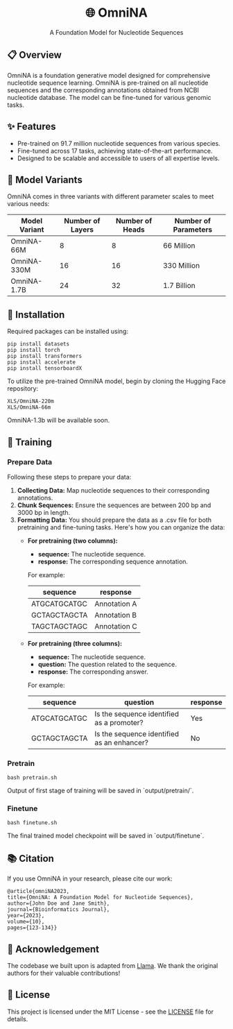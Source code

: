 <!DOCTYPE html> <html lang="en"> 
<head>     
<meta charset="UTF-8">     
<meta name="viewport" content="width=device-width, initial-scale=1.0">     
<title>OmniNA</title> 
</head> 
<body>     
<div align="center">         
<h1> 🌐 OmniNA</h1>         
<p>A Foundation Model for Nucleotide Sequences</p>     
</div>      
<h2>📋 Overview</h2>     
<p> OmniNA is a foundation generative model designed for comprehensive nucleotide sequence learning. OmniNA is pre-trained on all nucleotide sequences and the corresponding annotations obtained from NCBI nucleotide database. The model can be fine-tuned for various genomic tasks.</p>
    
<h2>✨ Features</h2>
<ul>
<li>Pre-trained on 91.7 million nucleotide sequences from various species.</li>
<li>Fine-tuned across 17 tasks, achieving state-of-the-art performance.</li>         
<li>Designed to be scalable and accessible to users of all expertise levels.</li>     
</ul>

<h2>🔗 Model Variants</h2>
<p>OmniNA comes in three variants with different parameter scales to meet various needs:</p>
<table>
<thead>
<tr>
<th>Model Variant</th><th>Number of Layers</th><th>Number of Heads</th><th>Number of Parameters</th>
</tr></thead>
<tbody>
<tr><td>OmniNA-66M</td><td>8</td><td>8</td><td>66 Million</td></tr>
<tr><td>OmniNA-330M</td><td>16</td><td>16</td><td>330 Million</td></tr>
<tr><td>OmniNA-1.7B</td><td>24</td><td>32</td><td>1.7 Billion</td></tr>
</tbody>
</table>      

<h2>🔨 Installation</h2>
<p>Required packages can be installed using:</p>
<pre><code>pip install datasets
pip install torch
pip install transformers
pip install accelerate
pip install tensorboardX</code></pre>
<p>To utilize the pre-trained OmniNA model, begin by cloning the Hugging Face repository:</p>
<pre><code>XLS/OmniNA-220m
XLS/OmniNA-66m 
</code></pre>      
<p>OmniNA-1.3b will be available soon.</p>
<h2>🌸 Training</h2>
<h3>Prepare Data</h3>
<p>Following these steps to prepare your data:</p>
<ol>
<li><strong>Collecting Data:</strong> Map nucleotide sequences to their corresponding annotations.</li>
<li><strong>Chunk Sequences:</strong> Ensure the sequences are between 200 bp and 3000 bp in length.</li>
<li><strong>Formatting Data:</strong> You should prepare the data as a .csv file for both pretraining and fine-tuning tasks. Here's how you can organize the data:</li>
<ul>
<li><strong>For pretraining (two columns):</strong></li>
<ul>
    <li><strong>sequence:</strong> The nucleotide sequence.</li>
    <li><strong>response:</strong> The corresponding sequence annotation.</li>
</ul>
<p>For example:</p>
<table>
<thead>
<tr>
<th>sequence</th><th>response</th>
</tr>
</thead>
<tbody>
<tr>
<td>ATGCATGCATGC</td><td>Annotation A</td>
</tr>
<tr>
<td>GCTAGCTAGCTA</td><td>Annotation B</td>
</tr>
<tr>
<td>TAGCTAGCTAGC</td><td>Annotation C</td>
</tr>
</tbody>
</table>
<li><strong>For pretraining (three columns):</strong></li>
<ul>
<li><strong>sequence:</strong> The nucleotide sequence.</li>
<li><strong>question:</strong> The question related to the sequence.</li>
<li><strong>response:</strong> The corresponding answer.</li>
</ul>
<p>For example:</p>
<table>
<thead>
<tr>
<th>sequence</th><th>question</th><th>response</th>
</tr>
</thead>
<tbody>
<tr>
<td>ATGCATGCATGC</td><td>Is the sequence identified as a promoter?</td><td>Yes</td>
</tr>
<tr>
<td>GCTAGCTAGCTA</td><td>Is the sequence identified as an enhancer?</td><td>No</td>
</tr>
</tbody>
</table>
</ul>
</ol>

<h3>Pretrain</h3>
<p>
<code>bash pretrain.sh</code>
</p>
<p>Output of first stage of training will be saved in `output/pretrain/`.</p>

<h3>Finetune</h3>
<p>
<code>bash finetune.sh</code>
</p>
<p>The final trained model checkpoint will be saved in `output/finetune`.</p>

<h2>📚 Citation</h2>     
<p>If you use OmniNA in your research, please cite our work:</p>     
<pre><code>@article{omniNA2023,
title={OmniNA: A Foundation Model for Nucleotide Sequences},
author={John Doe and Jane Smith},
journal={Bioinformatics Journal},
year={2023},
volume={10},
pages={123-134}}</code></pre>      

<h2>🌟 Acknowledgement</h2>     
<p>The codebase we built upon is adapted from <a href="https://github.com/meta-llama/llama">Llama</a>. We thank the original authors for their valuable contributions!</p>     
<h2>📄 License</h2>     
<p>This project is licensed under the MIT License - see the <a href="LICENSE">LICENSE</a> file for details.</p> 
</body> 
</html>


